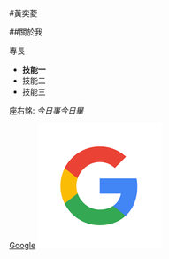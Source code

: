 #黃奕菱

##關於我

專長
* **技能一**
* 技能二
* 技能三

座右銘: *今日事今日畢*

[Google](https://www.google.com)
![Google](google.png)

